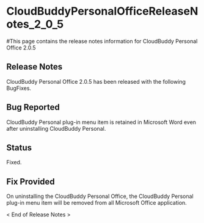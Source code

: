 # CloudBuddyPersonalOfficeReleaseNotes\_2\_0\_5 #

#This page contains the release notes information for CloudBuddy Personal Office 2.0.5


## Release Notes ##
CloudBuddy Personal Office 2.0.5 has been released with the following BugFixes.


## Bug Reported ##
CloudBuddy Personal plug-in menu item is retained in Microsoft Word even after uninstalling CloudBuddy Personal.

## Status ##
Fixed.

## Fix Provided ##
On uninstalling the CloudBuddy Personal Office, the CloudBuddy Personal plug-in menu item will be removed from all Microsoft Office application.

< End of Release Notes >